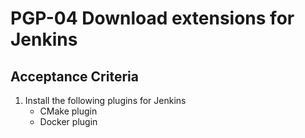 # PGP-04 Download extensions for Jenkins

## Acceptance Criteria
1. Install the following plugins for Jenkins
   * CMake plugin
   * Docker plugin